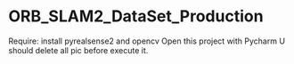 # ORB_SLAM2_DataSet_Production
Require:
install pyrealsense2 and opencv
Open this project with Pycharm
U should delete all pic before execute it.

